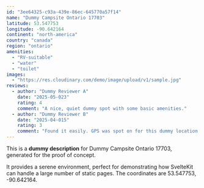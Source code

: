 ```yaml
---
id: "3ee64325-c93a-439e-86ec-645770a57f14"
name: "Dummy Campsite Ontario 17703"
latitude: 53.547753
longitude: -90.642164
continent: "north-america"
country: "canada"
region: "ontario"
amenities:
  - "RV-suitable"
  - "water"
  - "toilet"
images:
  - "https://res.cloudinary.com/demo/image/upload/v1/sample.jpg"
reviews:
  - author: "Dummy Reviewer A"
    date: "2025-05-023"
    rating: 4
    comment: "A nice, quiet dummy spot with some basic amenities."
  - author: "Dummy Reviewer B"
    date: "2025-04-015"
    rating: 3
    comment: "Found it easily. GPS was spot on for this dummy location."
---
```


This is a **dummy description** for Dummy Campsite Ontario 17703, generated for the proof of concept.

It provides a serene environment, perfect for demonstrating how SvelteKit can handle a large number of static pages. The coordinates are 53.547753, -90.642164.

